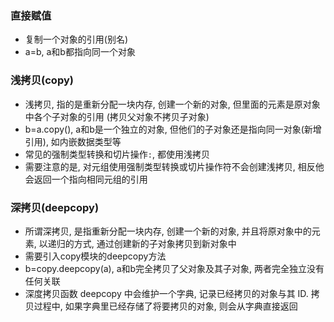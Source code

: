 ### 直接赋值
- 复制一个对象的引用(别名)
- a=b, a和b都指向同一个对象

### 浅拷贝(copy)
- 浅拷贝, 指的是重新分配一块内存, 创建一个新的对象, 但里面的元素是原对象中各个子对象的引用 (拷贝父对象不拷贝子对象)
- b=a.copy(), a和b是一个独立的对象, 但他们的子对象还是指向同一对象(新增引用), 如内嵌数据类型等
- 常见的强制类型转换和切片操作`:`, 都使用浅拷贝
- 需要注意的是, 对元组使用强制类型转换或切片操作符不会创建浅拷贝, 相反他会返回一个指向相同元组的引用

### 深拷贝(deepcopy)
- 所谓深拷贝, 是指重新分配一块内存, 创建一个新的对象, 并且将原对象中的元素, 以递归的方式, 通过创建新的子对象拷贝到新对象中
- 需要引入copy模块的deepcopy方法
- b=copy.deepcopy(a), a和b完全拷贝了父对象及其子对象, 两者完全独立没有任何关联
- 深度拷贝函数 deepcopy 中会维护一个字典, 记录已经拷贝的对象与其 ID. 拷贝过程中, 如果字典里已经存储了将要拷贝的对象, 则会从字典直接返回